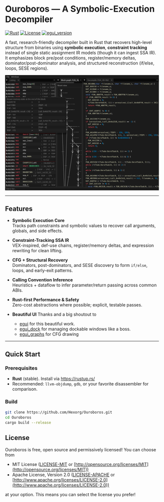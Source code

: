 # Ouroboros — A Symbolic-Execution Decompiler

[![Rust](https://img.shields.io/badge/language-Rust-orange?logo=rust)](https://www.rust-lang.org/)
[![License](https://img.shields.io/badge/license-MIT%2FApache-blue.svg)](https://github.com/Hexorg/Ouroboros#license)
[![egui_version](https://img.shields.io/badge/egui-0.32-blue)](https://github.com/emilk/egui)

A fast, research-friendly decompiler built in Rust that recovers high-level structure from binaries using **symbolic execution**, **constraint tracking** instead of single static assignment IR models (though it can ingest SSA IR). It emphasizes block pre/post conditions, register/memory deltas, dominator/post-dominator analysis, and structured reconstruction (if/else, loops, SESE regions).

![Screenshot](assets/screenshot.png)

---

## Features

- **Symbolic Execution Core**  
  Tracks path constraints and symbolic values to recover call arguments, globals, and side effects.

- **Constraint-Tracking SSA IR**  
  VEX-inspired, def-use chains, register/memory deltas, and expression rewriting for clean lifting.

- **CFG + Structural Recovery**  
  Dominators, post-dominators, and SESE discovery to form `if/else`, loops, and early-exit patterns.

- **Calling Convention Inference**  
  Heuristics + dataflow to infer parameter/return passing across common ABIs.

- **Rust-first Performance & Safety**  
  Zero-cost abstractions where possible; explicit, testable passes.

- **Beautiful UI**
  Thanks and a big shoutout to 
  * [egui](https://github.com/emilk/egui) for this beautiful work.
  * [egui_dock](https://github.com/Adanos020/egui_dock) for managing dockable windows like a boss.
  * [egui_graphs](https://github.com/blitzar-tech/egui_graphs) for CFG drawing

---

## Quick Start

### Prerequisites
- **Rust** (stable). Install via <https://rustup.rs/>
- Recommended: `llvm-objdump`, `gdb`, or your favorite disassembler for comparison.

### Build
```bash
git clone https://github.com/Hexorg/Ouroboros.git
cd Ouroboros
cargo build --release
```

## License

Ouroboros is free, open source and permissively licensed! You can choose from 

* MIT License ([LICENSE-MIT](LICENSE-MIT) or [http://opensource.org/licenses/MIT](http://opensource.org/licenses/MIT))
* Apache License, Version 2.0 ([LICENSE-APACHE](LICENSE-APACHE) or [http://www.apache.org/licenses/LICENSE-2.0](http://www.apache.org/licenses/LICENSE-2.0))

at your option.
This means you can select the license you prefer!